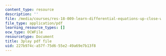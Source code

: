 ```yaml
---
content_type: resource
description: ''
file: /media/courses/res-18-009-learn-differential-equations-up-close-with-gilbert-strang-and-cleve-moler-fall-2015/227b974ca57f75d655e249a69e7b13f8_0f15AVSQ770.pdf
file_type: application/pdf
learning_resource_types: []
ocw_type: OCWFile
resourcetype: Document
title: 3play pdf file
uid: 227b974c-a57f-75d6-55e2-49a69e7b13f8
---
```


